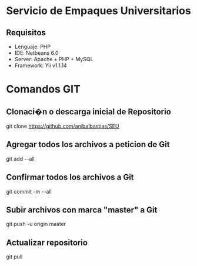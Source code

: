 Servicio de Empaques Universitarios
===

## Requisitos

* Lenguaje: PHP
* IDE: Netbeans 6.0
* Server: Apache + PHP + MySQL
* Framework: Yii v1.1.14
 
# Comandos GIT

## Clonaci�n o descarga inicial de Repositorio
git clone https://github.com/anibalbastias/SEU

## Agregar todos los archivos a peticion de Git
git add --all

## Confirmar todos los archivos a Git
git commit -m --all

## Subir archivos con marca "master" a Git
git push -u origin master

## Actualizar repositorio
git pull
